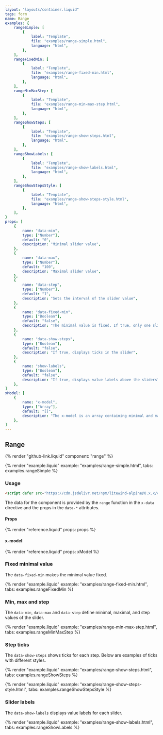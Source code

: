 ```yaml
---
layout: "layouts/container.liquid"
tags: form
name: Range
examples: {
    rangeSimple: [
        {
            label: "Template",
            file: "examples/range-simple.html",
            language: "html",
        },
    ],
    rangeFixedMin: [
        {
            label: "Template",
            file: "examples/range-fixed-min.html",
            language: "html",
        },
    ],
    rangeMinMaxStep: [
        {
            label: "Template",
            file: "examples/range-min-max-step.html",
            language: "html",
        },
    ],
    rangeShowSteps: [
        {
            label: "Template",
            file: "examples/range-show-steps.html",
            language: "html",
        },
    ],
    rangeShowLabels: [
        {
            label: "Template",
            file: "examples/range-show-labels.html",
            language: "html",
        },
    ],
    rangeShowStepsStyle: [
        {
            label: "Template",
            file: "examples/range-show-steps-style.html",
            language: "html",
        },
    ],
}
props: [
    {
        name: "data-min",
        type: ["Number"],
        default: "0",
        description: "Minimal slider value",
    },
    {
        name: "data-max",
        type: ["Number"],
        default: "100",
        description: "Maximal slider value",
    },
    {
        name: "data-step",
        type: ["Number"],
        default: "1",
        description: "Sets the interval of the slider value",
    },
    {
        name: "data-fixed-min",
        type: ["Boolean"],
        default: "false",
        description: "The minimal value is fixed. If true, only one slider for max value is used",
    },
    {
        name: "data-show-steps",
        type: ["Boolean"],
        default: "false",
        description: "If true, displays ticks in the slider",
    },
    {
        name: "show-labels",
        type: ["Boolean"],
        default: "false",
        description: "If true, displays value labels above the sliders",
    },
]
xModel: [
    {
        name: "x-model",
        type: ["Array"],
        default: "[]",
        description: "The x-model is an array containing minimal and maximal slider values.",
    },
]
---
```

## Range

{% render "github-link.liquid" component: "range" %}

{% render "example.liquid" example: "examples/range-simple.html", tabs: examples.rangeSimple  %}

### Usage

```html
<script defer src="https://cdn.jsdelivr.net/npm/litewind-alpine@0.x.x/components/range/dist/cdn.min.js"></script>
```

The data for the component is provided by the `range` function in the `x-data` directive and the props in the `data-*` attributes.

#### Props

{% render "reference.liquid" props: props %}

#### x-model

{% render "reference.liquid" props: xModel %}

### Fixed minimal value

The `data-fixed-min` makes the minimal value fixed.

{% render "example.liquid" example: "examples/range-fixed-min.html", tabs: examples.rangeFixedMin  %}

### Min, max and step

The `data-min`, `data-max` and `data-step` define minimal, maximal, and step values of the slider.

{% render "example.liquid" example: "examples/range-min-max-step.html", tabs: examples.rangeMinMaxStep  %}

### Step ticks

The `data-show-steps` shows ticks for each step. Below are examples of ticks with different styles.

{% render "example.liquid" example: "examples/range-show-steps.html", tabs: examples.rangeShowSteps  %}

{% render "example.liquid" example: "examples/range-show-steps-style.html", tabs: examples.rangeShowStepsStyle  %}

### Slider labels

The `data-show-labels` displays value labels for each slider.

{% render "example.liquid" example: "examples/range-show-labels.html", tabs: examples.rangeShowLabels  %}

